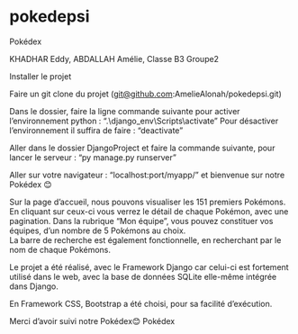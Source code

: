 # pokedepsiPokédex  KHADHAR Eddy, ABDALLAH Amélie, Classe B3 Groupe2 Installer le projet Faire un git clone du projet (git@github.com:AmelieAlonah/pokedepsi.git)  Dans le dossier, faire la ligne commande suivante pour activer l’environnement python : “.\django_env\Scripts\activate” Pour désactiver l’environnement il suffira de faire : “deactivate” Aller dans le dossier DjangoProject et faire la commande suivante, pour lancer le serveur : “py manage.py runserver”  Aller sur votre navigateur : “localhost:port/myapp/” et bienvenue sur notre Pokédex 😊  Sur la page d’accueil, nous pouvons visualiser les 151 premiers Pokémons. En cliquant sur ceux-ci vous verrez le détail de chaque Pokémon, avec une pagination. Dans la rubrique “Mon équipe”, vous pouvez constituer vos équipes, d’un nombre de 5 Pokémons au choix.  La barre de recherche est également fonctionnelle, en recherchant par le nom de chaque Pokémons.  Le projet a été réalisé, avec le Framework Django car celui-ci est fortement utilisé dans le web, avec la base de données SQLite elle-même intégrée dans Django.  En Framework CSS, Bootstrap a été choisi, pour sa facilité d’exécution. Merci d’avoir suivi notre Pokédex😊 Pokédex 